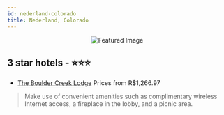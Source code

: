 ```yaml
---
id: nederland-colorado
title: Nederland, Colorado
---
```


<center><img src="https://i.travelapi.com/hotels/1000000/60000/52900/52866/ece66d35_z.jpg" alt="Featured Image" /></center>


##  3 star hotels - ⭐️⭐️⭐️

-    [The Boulder Creek Lodge](https://us.hurb.com/hotels/nederland/the-boulder-creek-lodge-JNP-JP585762?cmp=18055) Prices from R$1,266.97
   > Make use of convenient amenities such as complimentary wireless Internet access, a fireplace in the lobby, and a picnic area.
